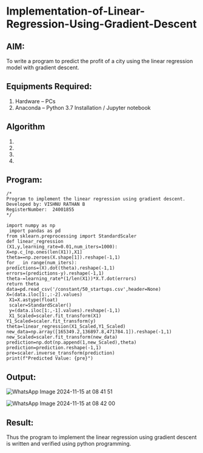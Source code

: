 # Implementation-of-Linear-Regression-Using-Gradient-Descent

## AIM:
To write a program to predict the profit of a city using the linear regression model with gradient descent.

## Equipments Required:
1. Hardware – PCs
2. Anaconda – Python 3.7 Installation / Jupyter notebook

## Algorithm
1. 
2. 
3. 
4. 

## Program:
```
/*
Program to implement the linear regression using gradient descent.
Developed by: VISHNU RATHAN B
RegisterNumber:  24001855
*/

import numpy as np
 import pandas as pd
from sklearn.preprocessing import StandardScaler
def linear_regression
(X1,y,learning_rate=0.01,num_iters=1000):
X=np.c_[np.ones(len(X1)),X1]
theta==np.zeroes(X.shape[1]).reshape(-1,1)
for _ in range(num_iters):
predictions=(X).dot(theta).reshape(-1,1)
errors=(predictions-y).reshape(-1,1)
theta-=learning_rate*(1/len(X1))*X.T.dot(errors)
return theta
data=pd.read_csv('/constant/50_startups.csv',header=None)
X=(data.iloc[1:,:-2].values)
 X1=X.astype(float)
 scaler=StandardScaler()
 y=(data.iloc[1:,-1].values).reshape(-1,1)
 X1_Scaled=scaler.fit_transform(X1)
Y1_Scaled=scaler.fit_transform(y)
theta=linear_regression(X1_Scaled,Y1_Scaled)
new_data=np.array([165349.2,136897.8,471784.1]).reshape(-1,1)
new_Scaled=scaler.fit_transform(new_data)
prediction=np.dot(np.append(1,new_Scaled),theta)
prediction=prediction.reshape(-1,1)
pre=scaler.inverse_transform(prediction)
print(f"Predicted Value: {pre}")
```

## Output:
![WhatsApp Image 2024-11-15 at 08 41 51](https://github.com/user-attachments/assets/ee4de7cc-450b-43a7-a855-008ee6f577a9)

![WhatsApp Image 2024-11-15 at 08 42 00](https://github.com/user-attachments/assets/cf24872f-fabc-4231-a313-43f73574869b)

## Result:
Thus the program to implement the linear regression using gradient descent is written and verified using python programming.
